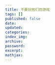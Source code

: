 ```yaml
---
title: 不要玩他们的游戏
tags: []
published: false
date:
updated:
categories:
index_img:
archive:
password:
excerpt:
mathjax:
---
```


